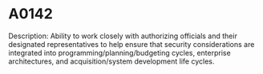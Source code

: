 # A0142
Description: Ability to work closely with authorizing officials and their designated representatives to help ensure that security considerations are integrated into programming/planning/budgeting cycles, enterprise architectures, and acquisition/system development life cycles.
